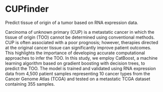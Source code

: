 # CUPfinder

Predict tissue of origin of a tumor based on RNA expression data.

Carcinoma of unknown primary (CUP) is a metastatic cancer in which the tissue of origin (TOO) cannot be determined using conventional methods. CUP is often associated with a poor prognosis; however, therapies directed at the original cancer tissue can significantly improve patient outcomes. This highlights the importance of developing accurate computational approaches to infer the TOO. In this study, we employ CatBoost, a machine learning algorithm based on gradient boosting with decision trees, to predict the TOO. The model is trained and validated using RNA expression data from 4,500 patient samples representing 10 cancer types from the Cancer Genome Atlas (TCGA) and tested on a metastatic TCGA dataset containing 355 samples.


